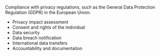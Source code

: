 Compliance with privacy regulations, such as the General Data Protection Regulation (GDPR) in the European Union:
- Privacy impact assessment
- Consent and rights of the individual
- Data security
- Data breach notification
- International data transfers
- Accountability and documentation